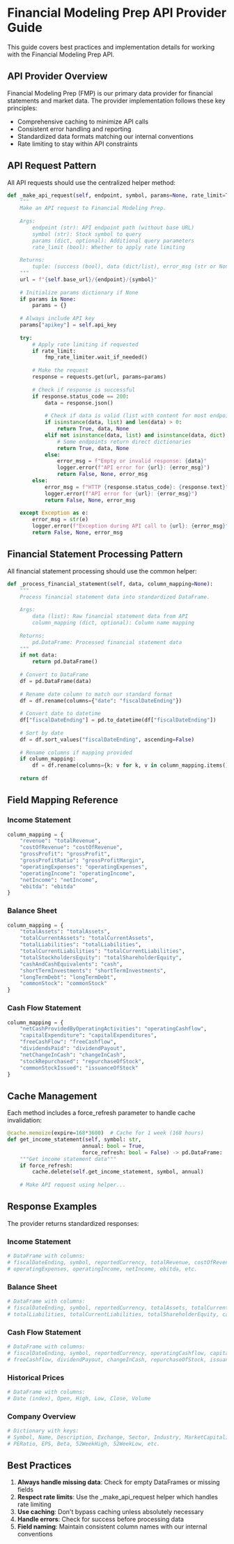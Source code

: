 # Financial Modeling Prep API Provider Guide

This guide covers best practices and implementation details for working with the Financial Modeling Prep API.

## API Provider Overview

Financial Modeling Prep (FMP) is our primary data provider for financial statements and market data. The provider implementation follows these key principles:

- Comprehensive caching to minimize API calls
- Consistent error handling and reporting
- Standardized data formats matching our internal conventions
- Rate limiting to stay within API constraints

## API Request Pattern

All API requests should use the centralized helper method:

```python
def _make_api_request(self, endpoint, symbol, params=None, rate_limit=True):
    """
    Make an API request to Financial Modeling Prep.
    
    Args:
        endpoint (str): API endpoint path (without base URL)
        symbol (str): Stock symbol to query
        params (dict, optional): Additional query parameters
        rate_limit (bool): Whether to apply rate limiting
        
    Returns:
        tuple: (success (bool), data (dict/list), error_msg (str or None))
    """
    url = f"{self.base_url}/{endpoint}/{symbol}"
    
    # Initialize params dictionary if None
    if params is None:
        params = {}
    
    # Always include API key
    params["apikey"] = self.api_key
    
    try:
        # Apply rate limiting if requested
        if rate_limit:
            fmp_rate_limiter.wait_if_needed()
            
        # Make the request
        response = requests.get(url, params=params)
        
        # Check if response is successful
        if response.status_code == 200:
            data = response.json()
            
            # Check if data is valid (list with content for most endpoints)
            if isinstance(data, list) and len(data) > 0:
                return True, data, None
            elif not isinstance(data, list) and isinstance(data, dict):
                # Some endpoints return direct dictionaries
                return True, data, None
            else:
                error_msg = f"Empty or invalid response: {data}"
                logger.error(f"API error for {url}: {error_msg}")
                return False, None, error_msg
        else:
            error_msg = f"HTTP {response.status_code}: {response.text}"
            logger.error(f"API error for {url}: {error_msg}")
            return False, None, error_msg
            
    except Exception as e:
        error_msg = str(e)
        logger.error(f"Exception during API call to {url}: {error_msg}")
        return False, None, error_msg
```

## Financial Statement Processing Pattern

All financial statement processing should use the common helper:

```python
def _process_financial_statement(self, data, column_mapping=None):
    """
    Process financial statement data into standardized DataFrame.
    
    Args:
        data (list): Raw financial statement data from API
        column_mapping (dict, optional): Column name mapping
        
    Returns:
        pd.DataFrame: Processed financial statement data
    """
    if not data:
        return pd.DataFrame()
        
    # Convert to DataFrame
    df = pd.DataFrame(data)
    
    # Rename date column to match our standard format
    df = df.rename(columns={"date": "fiscalDateEnding"})
    
    # Convert date to datetime
    df["fiscalDateEnding"] = pd.to_datetime(df["fiscalDateEnding"])
    
    # Sort by date
    df = df.sort_values("fiscalDateEnding", ascending=False)
    
    # Rename columns if mapping provided
    if column_mapping:
        df = df.rename(columns={k: v for k, v in column_mapping.items() if k in df.columns})
    
    return df
```

## Field Mapping Reference

### Income Statement

```python
column_mapping = {
    "revenue": "totalRevenue",
    "costOfRevenue": "costOfRevenue",
    "grossProfit": "grossProfit",
    "grossProfitRatio": "grossProfitMargin",
    "operatingExpenses": "operatingExpenses",
    "operatingIncome": "operatingIncome",
    "netIncome": "netIncome",
    "ebitda": "ebitda"
}
```

### Balance Sheet

```python
column_mapping = {
    "totalAssets": "totalAssets",
    "totalCurrentAssets": "totalCurrentAssets",
    "totalLiabilities": "totalLiabilities",
    "totalCurrentLiabilities": "totalCurrentLiabilities",
    "totalStockholdersEquity": "totalShareholderEquity",
    "cashAndCashEquivalents": "cash",
    "shortTermInvestments": "shortTermInvestments",
    "longTermDebt": "longTermDebt",
    "commonStock": "commonStock"
}
```

### Cash Flow Statement

```python
column_mapping = {
    "netCashProvidedByOperatingActivities": "operatingCashflow",
    "capitalExpenditure": "capitalExpenditures",
    "freeCashFlow": "freeCashflow",
    "dividendsPaid": "dividendPayout",
    "netChangeInCash": "changeInCash",
    "stockRepurchased": "repurchaseOfStock",
    "commonStockIssued": "issuanceOfStock"
}
```

## Cache Management

Each method includes a force_refresh parameter to handle cache invalidation:

```python
@cache.memoize(expire=168*3600)  # Cache for 1 week (168 hours)
def get_income_statement(self, symbol: str, 
                        annual: bool = True,
                        force_refresh: bool = False) -> pd.DataFrame:
    """Get income statement data"""
    if force_refresh:
        cache.delete(self.get_income_statement, symbol, annual)
        
    # Make API request using helper...
```

## Response Examples

The provider returns standardized responses:

### Income Statement

```python
# DataFrame with columns:
# fiscalDateEnding, symbol, reportedCurrency, totalRevenue, costOfRevenue, grossProfit, 
# operatingExpenses, operatingIncome, netIncome, ebitda, etc.
```

### Balance Sheet

```python
# DataFrame with columns:
# fiscalDateEnding, symbol, reportedCurrency, totalAssets, totalCurrentAssets,
# totalLiabilities, totalCurrentLiabilities, totalShareholderEquity, cash, etc.
```

### Cash Flow Statement

```python
# DataFrame with columns:
# fiscalDateEnding, symbol, reportedCurrency, operatingCashflow, capitalExpenditures,
# freeCashflow, dividendPayout, changeInCash, repurchaseOfStock, issuanceOfStock, etc.
```

### Historical Prices

```python
# DataFrame with columns:
# Date (index), Open, High, Low, Close, Volume
```

### Company Overview

```python
# Dictionary with keys:
# Symbol, Name, Description, Exchange, Sector, Industry, MarketCapitalization,
# PERatio, EPS, Beta, 52WeekHigh, 52WeekLow, etc.
```

## Best Practices

1. **Always handle missing data**: Check for empty DataFrames or missing fields
2. **Respect rate limits**: Use the _make_api_request helper which handles rate limiting
3. **Use caching**: Don't bypass caching unless absolutely necessary
4. **Handle errors**: Check for success before processing data
5. **Field naming**: Maintain consistent column names with our internal conventions
